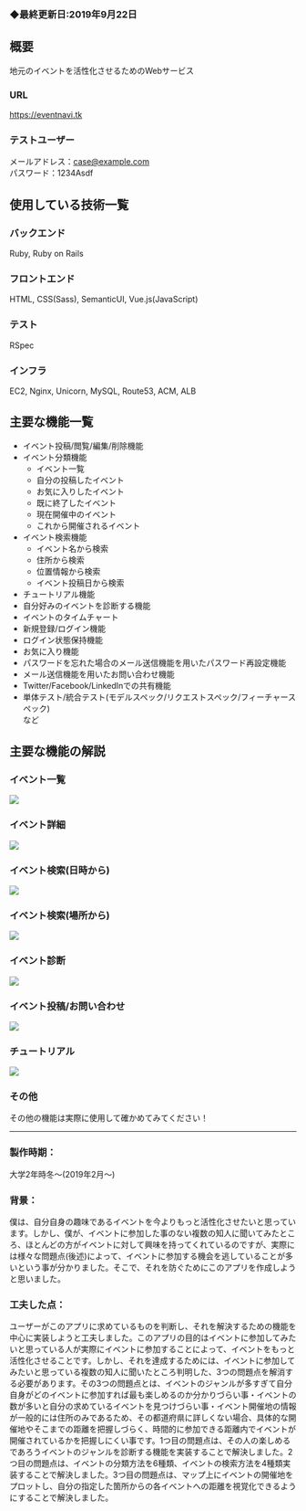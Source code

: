 ### ◆最終更新日:2019年9月22日

## 概要
地元のイベントを活性化させるためのWebサービス
### URL
https://eventnavi.tk
### テストユーザー
メールアドレス：case@example.com  
パスワード：1234Asdf

## 使用している技術一覧
### バックエンド
Ruby, Ruby on Rails
### フロントエンド
HTML, CSS(Sass), SemanticUI, Vue.js(JavaScript)
### テスト
RSpec
### インフラ
EC2, Nginx, Unicorn, MySQL, Route53, ACM, ALB

## 主要な機能一覧
* イベント投稿/閲覧/編集/削除機能
* イベント分類機能
  * イベント一覧
  * 自分の投稿したイベント
  * お気に入りしたイベント
  * 既に終了したイベント
  * 現在開催中のイベント
  * これから開催されるイベント
* イベント検索機能
  * イベント名から検索
  * 住所から検索
  * 位置情報から検索
  * イベント投稿日から検索
* チュートリアル機能
* 自分好みのイベントを診断する機能
* イベントのタイムチャート
* 新規登録/ログイン機能
* ログイン状態保持機能
* お気に入り機能
* パスワードを忘れた場合のメール送信機能を用いたパスワード再設定機能
* メール送信機能を用いたお問い合わせ機能
* Twitter/Facebook/LinkedInでの共有機能
* 単体テスト/統合テスト(モデルスペック/リクエストスペック/フィーチャースペック)  
など

## 主要な機能の解説
### イベント一覧
<img src="/public/img/readme/events-list.png">

### イベント詳細
<img src="/public/img/readme/event-details.png">

### イベント検索(日時から)
<img src="/public/img/readme/find-events-from-date.png">

### イベント検索(場所から)
<img src="/public/img/readme/find-events-from-place.png">

### イベント診断
<img src="/public/img/readme/diagnose-events.png">

### イベント投稿/お問い合わせ
<img src="/public/img/readme/post-and-inquiry.png">

### チュートリアル
<img src="/public/img/readme/tutorial.png">

### その他
その他の機能は実際に使用して確かめてみてください！

***

### 製作時期：
大学2年時冬〜(2019年2月〜)
### 背景：
僕は、自分自身の趣味であるイベントを今よりもっと活性化させたいと思っています。しかし、僕が、イベントに参加した事のない複数の知人に聞いてみたところ、ほとんどの方がイベントに対して興味を持ってくれているのですが、実際には様々な問題点(後述)によって、イベントに参加する機会を逃していることが多いという事が分かりました。そこで、それを防ぐためにこのアプリを作成しようと思いました。
### 工夫した点：
ユーザーがこのアプリに求めているものを判断し、それを解決するための機能を中心に実装しようと工夫しました。このアプリの目的はイベントに参加してみたいと思っている人が実際にイベントに参加することによって、イベントをもっと活性化させることです。しかし、それを達成するためには、イベントに参加してみたいと思っている複数の知人に聞いたところ判明した、3つの問題点を解消する必要があります。その3つの問題点とは、イベントのジャンルが多すぎて自分自身がどのイベントに参加すれば最も楽しめるのか分かりづらい事・イベントの数が多いと自分の求めているイベントを見つけづらい事・イベント開催地の情報が一般的には住所のみであるため、その都道府県に詳しくない場合、具体的な開催地やそこまでの距離を把握しづらく、時間的に参加できる距離内でイベントが開催されているかを把握しにくい事です。1つ目の問題点は、その人の楽しめるであろうイベントのジャンルを診断する機能を実装することで解決しました。2つ目の問題点は、イベントの分類方法を6種類、イベントの検索方法を4種類実装することで解決しました。3つ目の問題点は、マップ上にイベントの開催地をプロットし、自分の指定した箇所からの各イベントへの距離を視覚化できるようにすることで解決しました。

